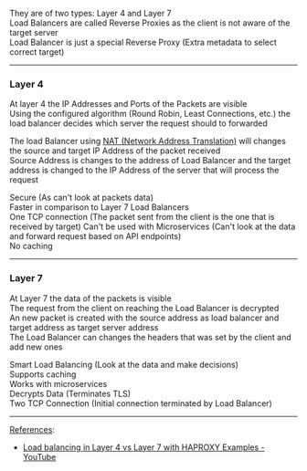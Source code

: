 They are of two types: Layer 4 and Layer 7  
Load Balancers are called Reverse Proxies as the client is not aware of the target server  
Load Balancer is just a special Reverse Proxy (Extra metadata to select correct target)

---

### Layer 4

At layer 4 the IP Addresses and Ports of the Packets are visible  
Using the configured algorithm (Round Robin, Least Connections, etc.) the load balancer decides which server the request should to forwarded

The load Balancer using [NAT (Network Address Translation)](../TCP-IP%20Layers/3%20-%20Network%20%28Internet%20Layer%29%20Protocols/NAT%20%28Network%20Address%20Translation%29.md) will changes the source and target IP Address of the packet received  
Source Address is changes to the address of Load Balancer and the target address is changed to the IP Address of the server that will process the request

Secure (As can't look at packets data)  
Faster in comparison to Layer 7 Load Balancers  
One TCP connection (The packet sent from the client is the one that is received by target)
Can't be used with Microservices (Can't look at the data and forward request based on API endpoints)  
No caching 

---

### Layer 7

At Layer 7 the data of the packets is visible  
The request from the client on reaching the Load Balancer is decrypted  
An new packet is created with the source address as load balancer and target address as target server address  
The Load Balancer can changes the headers that was set by the client and add new ones

Smart Load Balancing (Look at the data and make decisions)  
Supports caching  
Works with microservices  
Decrypts Data (Terminates TLS)  
Two TCP Connection (Initial connection terminated by Load Balancer)

---

<u>References</u>:

* [Load balancing in Layer 4 vs Layer 7 with HAPROXY Examples - YouTube](https://www.youtube.com/watch?v=aKMLgFVxZYk)

